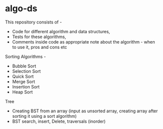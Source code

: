 # algo-ds
This repository consists of - 
 - Code for different algorithm and data structures,
 - Tests for these algorithms,
 - Comments inside code as appropriate note about the algorithm - when to use it, pros and cons etc


Sorting Algorithms - 
 - Bubble Sort
 - Selection Sort
 - Quick Sort
 - Merge Sort
 - Insertion Sort
 - Heap Sort
 
 Tree
 - Creating BST from an array (input as unsorted array, creating array after sorting it using a sort algorithm)
 - BST search, insert, Delete, traversals (inorder)
